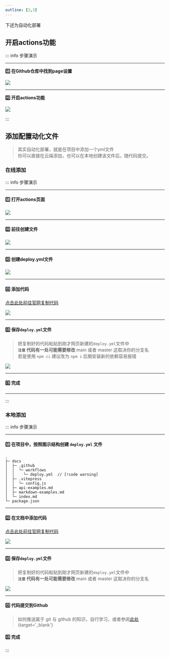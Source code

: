```yaml
---
outline: [2,3]
---
```



下述为自动化部署

## 开启actions功能

::: info  <Badge type='info'>步骤演示</Badge>

---

**:one: 在Github仓库中找到page设置**

![](/notesPic/202401071805.png)

---

**:two: 开启actions功能**

![](/notesPic/202401071810.png)

:::



## 添加配置动化文件

> 其实自动化部署，就是在项目中添加一个yml文件  
> 你可以直接在云端添加，也可以在本地创建该文件后，随代码提交。


### 在线添加

::: info  <Badge type='info'>步骤演示</Badge>

---

#### :one: 打开actions页面
![](/notesPic/202401071813.png)

---

#### :two: 前往创建文件
![](/notesPic/202401071814.png)

---

#### :three: 创建deploy.yml文件
![](/notesPic/202401071819.png)

---

#### :four: 添加代码

[点击此处前往官网复制代码](https://vitepress.dev/zh/guide/deploy#github-pages)

![](/notesPic/202401071821.png)

---

#### :five: 保存`deploy.yml`文件

> 把复制好的代码粘贴到刚才网页新建的`deploy.yml`文件中  
> **`注意` 代码有一处可能需要修改** main 或者 master 这取决你的分支名  
> 若是使用 `npm ci` 建议改为 `npm i` 后期安装新的依赖容易报错

![](/notesPic/202401071851.png)

---

#### :six: 完成

---
:::


### 本地添加

> 

::: info  <Badge type='info'>步骤演示</Badge>

---

#### :one: 在项目中，按照图示结构创建 `deploy.yml` 文件  

```
.
├─ docs
│  ├─ .github
│  │  └─ workflows
│  │    └─ deploy.yml  // [!code warning]  
│  ├─ .vitepress
│  │  └─ config.js
│  ├─ api-examples.md
│  ├─ markdown-examples.md
│  └─ index.md
└─ package.json
```
---

#### :two: 在文档中添加代码

[点击此处前往官网复制代码](https://vitepress.dev/zh/guide/deploy#github-pages)

![](/notesPic/202401071821.png)

---

#### :three: 保存`deploy.yml`文件

> 把复制好的代码粘贴到刚才网页新建的`deploy.yml`文件中  
> **`注意` 代码有一处可能需要修改** main 或者 master 这取决你的分支名  

![](/notesPic/202401071851.png)

---

#### :four: 代码提交到Github

> 如何推送属于 git 与 github 的知识，自行学习，或者参阅[此处](/zo-repo/github/01%20前置基础/01%20Git下载与安装.md){target='_blank'}

#### :five: 完成
:::